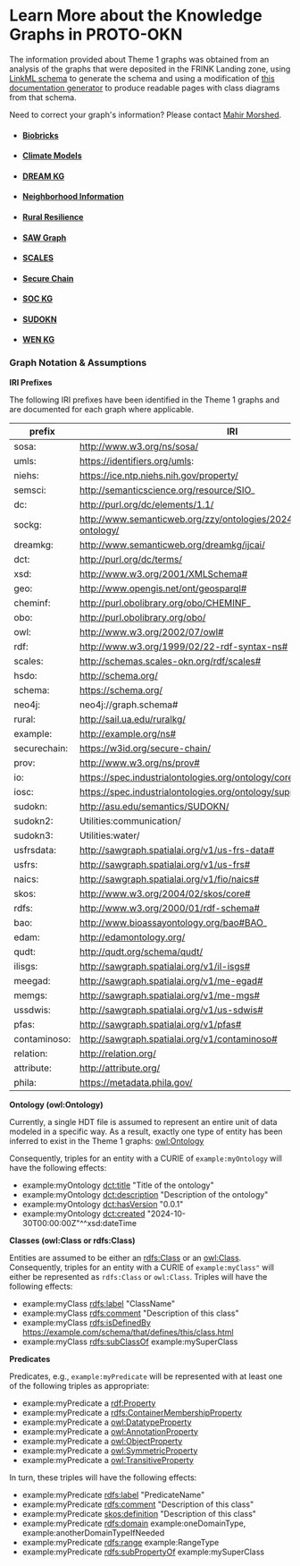 # Learn More about the Knowledge Graphs in PROTO-OKN

The information provided about Theme 1 graphs was obtained from an analysis of the graphs that were deposited in the FRINK Landing zone, using [LinkML schema](https://linkml.io/linkml/schemas/index.html) to generate the schema and using a modification of [this documentation generator](https://linkml.io/linkml/generators/markdown.html) to produce readable pages with class diagrams from that schema.

Need to correct your graph's information? Please contact [Mahir Morshed](mailto:mmorshed@scripps.edu).

- #### [Biobricks](biobricks-ice-kg.md)

- #### [Climate Models](climate-kg.md)

- #### [DREAM KG](dream-kg.md)

- #### [Neighborhood Information](neighborhood-kg.md)

- #### [Rural Resilience](rural-kg.md)

- #### [SAW Graph](sawgraph-kg.md)

- #### [SCALES](scales-kg.md)

- #### [Secure Chain](secure-chain-kg.md)

- #### [SOC KG](soc-kg.md)

- #### [SUDOKN](sudokn-kg.md)

- #### [WEN KG](wen-kg.md)

### Graph Notation & Assumptions

**IRI Prefixes**

The following IRI prefixes have been identified in the Theme 1 graphs and are documented for each graph where applicable.

| prefix | IRI | 
| --- | --- | 
| sosa: | http://www.w3.org/ns/sosa/ |  
| umls: | https://identifiers.org/umls: |  
| niehs: | https://ice.ntp.niehs.nih.gov/property/ |  
| semsci: | http://semanticscience.org/resource/SIO_ |  
| dc: | http://purl.org/dc/elements/1.1/ |  
| sockg: | http://www.semanticweb.org/zzy/ontologies/2024/0/soil-carbon-ontology/ | 
| dreamkg: | http://www.semanticweb.org/dreamkg/ijcai/ | 
| dct: | http://purl.org/dc/terms/ |  
| xsd: | http://www.w3.org/2001/XMLSchema# |  
| geo: | http://www.opengis.net/ont/geosparql# |  
| cheminf: | http://purl.obolibrary.org/obo/CHEMINF_ |  
| obo: | http://purl.obolibrary.org/obo/ |  
| owl: | http://www.w3.org/2002/07/owl# |  
| rdf: | http://www.w3.org/1999/02/22-rdf-syntax-ns# |  
| scales: | http://schemas.scales-okn.org/rdf/scales# | 
| hsdo: | http://schema.org/ | 
| schema: | https://schema.org/ |  
| neo4j: | neo4j://graph.schema# |
| rural: | http://sail.ua.edu/ruralkg/ | 
| example: | http://example.org/ns# | 
| securechain: | https://w3id.org/secure-chain/ | 
| prov: | http://www.w3.org/ns/prov# | 
| io: | https://spec.industrialontologies.org/ontology/core/Core/ |  
| iosc: | https://spec.industrialontologies.org/ontology/supplychain/SupplyChain/ |  
| sudokn: | http://asu.edu/semantics/SUDOKN/ | 
| sudokn2: | Utilities:communication/ | 
| sudokn3: | Utilities:water/ | 
| usfrsdata: | http://sawgraph.spatialai.org/v1/us-frs-data# | 
| usfrs: | http://sawgraph.spatialai.org/v1/us-frs# | 
| naics: | http://sawgraph.spatialai.org/v1/fio/naics# | 
| skos: | http://www.w3.org/2004/02/skos/core# |  
| rdfs: | http://www.w3.org/2000/01/rdf-schema# |  
| bao: | http://www.bioassayontology.org/bao#BAO_ |  
| edam: | http://edamontology.org/ | 
| qudt: | http://qudt.org/schema/qudt/ |  
| ilisgs: | http://sawgraph.spatialai.org/v1/il-isgs# | 
| meegad: | http://sawgraph.spatialai.org/v1/me-egad# | 
| memgs: | http://sawgraph.spatialai.org/v1/me-mgs# | 
| ussdwis: | http://sawgraph.spatialai.org/v1/us-sdwis# | 
| pfas: | http://sawgraph.spatialai.org/v1/pfas# | 
| contaminoso: | http://sawgraph.spatialai.org/v1/contaminoso# |  
| relation: | http://relation.org/ | 
| attribute: | http://attribute.org/ | 
| phila: | https://metadata.phila.gov/ |  


**Ontology (owl:Ontology)**

Currently, a single HDT file is assumed to represent an entire unit of data modeled in a specific way. As a result, exactly one type of entity has been inferred to exist in the Theme 1 graphs: [owl:Ontology]( http://www.w3.org/2002/07/owl#Ontology) 

Consequently, triples for an entity with a CURIE of `example:myOntology` will have the following effects:

- example:myOntology [dct:title](http://purl.org/dc/terms/title) "Title of the ontology"
- example:myOntology [dct:description](http://purl.org/dc/terms/description) "Description of the ontology"
- example:myOntology [dct:hasVersion](http://purl.org/dc/terms/title) "0.0.1"
- example:myOntology [dct:created](http://purl.org/dc/terms/created) "2024-10-30T00:00:00Z"^^xsd:dateTime

**Classes (owl:Class or rdfs:Class)**

Entities are assumed to be either an [rdfs:Class](http://www.w3.org/2000/01/rdf-schema#Class) or an [owl:Class](http://www.w3.org/2002/07/owl#Class). Consequently, triples for an entity with a CURIE of `example:myClass"` will either be represented as `rdfs:Class` or `owl:Class`. Triples will have the following effects:

- example:myClass [rdfs:label](http://www.w3.org/2000/01/rdf-schema#label) "ClassName"
- example:myClass [rdfs:comment](http://www.w3.org/2000/01/rdf-schema#comment) "Description of this class"
- example:myClass [rdfs:isDefinedBy](http://www.w3.org/2000/01/rdf-schema#isDefinedBy) <https://example.com/schema/that/defines/this/class.html>
- example:myClass [rdfs:subClassOf](http://www.w3.org/2000/01/rdf-schema#subClassOf) example:mySuperClass

**Predicates**

Predicates, e.g., `example:myPredicate` will be represented with at least one of the following triples as appropriate:

- example:myPredicate a [rdf:Property](http://www.w3.org/1999/02/22-rdf-syntax-ns#Property)
- example:myPredicate a [rdfs:ContainerMembershipProperty](http://www.w3.org/2000/01/rdf-schema#ContainerMembershipProperty)
- example:myPredicate a [owl:DatatypeProperty](http://www.w3.org/2002/07/owl#DatatypeProperty)
- example:myPredicate a [owl:AnnotationProperty](http://www.w3.org/2002/07/owl#AnnotationProperty)
- example:myPredicate a [owl:ObjectProperty](http://www.w3.org/2002/07/owl#ObjectProperty)
- example:myPredicate a [owl:SymmetricProperty](http://www.w3.org/2002/07/owl#SymmetricProperty)
- example:myPredicate a [owl:TransitiveProperty](http://www.w3.org/2002/07/owl#TransitiveProperty)

In turn, these triples will have the following effects:

- example:myPredicate [rdfs:label](http://www.w3.org/2000/01/rdf-schema#label) "PredicateName"
- example:myPredicate [rdfs:comment](http://www.w3.org/2000/01/rdf-schema#comment) "Description of this class"
- example:myPredicate [skos:definition](http://www.w3.org/2004/02/skos/core#definition) "Description of this class"
- example:myPredicate [rdfs:domain](http://www.w3.org/2000/01/rdf-schema#domain) example:oneDomainType, example:anotherDomainTypeIfNeeded
- example:myPredicate [rdfs:range](http://www.w3.org/2000/01/rdf-schema#range) example:RangeType
- example:myPredicate [rdfs:subPropertyOf](http://www.w3.org/2000/01/rdf-schema#subPropertyOf) example:mySuperClass
